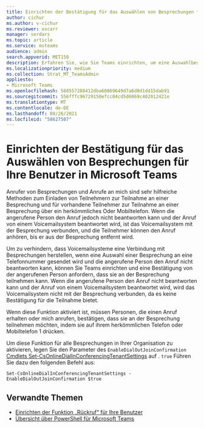 ```yaml
---
title: Einrichten der Bestätigung für das Auswählen von Besprechungen für Ihre Benutzer in Microsoft Teams
author: cichur
ms.author: v-cichur
ms.reviewer: oscarr
manager: serdars
ms.topic: article
ms.service: msteams
audience: admin
search.appverid: MET150
description: Erfahren Sie, wie Sie Teams einrichten, um eine Auswahlbestätigung an fordern, um zu verhindern, dass Voicemailsysteme eine Verbindung mit Besprechungen herstellen, wenn die angerufene Person den Anruf nicht beantworten kann.
ms.localizationpriority: medium
ms.collection: Strat_MT_TeamsAdmin
appliesto:
- Microsoft Teams
ms.openlocfilehash: 588557288412dba60869649d7a6d0d1dd15dab91
ms.sourcegitcommit: 556fffc96729150efcc04cd5d6069c402012421e
ms.translationtype: MT
ms.contentlocale: de-DE
ms.lasthandoff: 08/26/2021
ms.locfileid: "58627507"
---
```

# <a name="set-up-meeting-dial-out-confirmation-for-your-users-in-microsoft-teams"></a>Einrichten der Bestätigung für das Auswählen von Besprechungen für Ihre Benutzer in Microsoft Teams

Anrufer von Besprechungen und Anrufe an mich sind sehr hilfreiche Methoden zum Einladen von Teilnehmern zur Teilnahme an einer Besprechung und für vorhandene Teilnehmer zur Teilnahme an einer Besprechung über ein herkömmliches Oder Mobiltelefon. Wenn die angerufene Person den Anruf jedoch nicht beantworten kann und der Anruf von einem Voicemailsystem beantwortet wird, ist das Voicemailsystem mit der Besprechung verbunden, und die Teilnehmer können den Anruf anhören, bis er aus der Besprechung entfernt wird.

Um zu verhindern, dass Voicemailsysteme eine Verbindung mit Besprechungen herstellen, wenn eine Auswahl einer Besprechung an eine Telefonnummer gesendet wird und die angerufene Person den Anruf nicht beantworten kann, können Sie Teams einrichten und eine Bestätigung von der angerufenen Person anfordern, dass sie an der Besprechung teilnehmen kann. Wenn die angerufene Person den Anruf nicht beantworten kann und der Anruf von einem Voicemailsystem beantwortet wird, wird das Voicemailsystem nicht mit der Besprechung verbunden, da es keine Bestätigung für die Teilnahme bietet.

Wenn diese Funktion aktiviert ist, müssen Personen, die einen Anruf erhalten oder mich anrufen, bestätigen, dass sie an der Besprechung teilnehmen möchten, indem sie auf ihrem herkömmlichen Telefon oder Mobiltelefon 1 drücken.

Um diese Funktion für alle Besprechungen in Ihrer Organisation zu aktivieren, legen Sie den Parameter des ```EnableDialOutJoinConfirmation``` [Cmdlets Set-CsOnlineDialInConferencingTenantSettings](/powershell/module/skype/set-csonlinedialinconferencingtenantsettings?view=skype-ps) auf . ```true``` Führen Sie dazu den folgenden Befehl aus:

```
Set-CsOnlineDialInConferencingTenantSettings -EnableDialOutJoinConfirmation $true
```

## <a name="related-topics"></a>Verwandte Themen

- [Einrichten der Funktion „Rückruf“ für Ihre Benutzer](set-up-the-call-me-feature-for-your-users.md)
- [Übersicht über PowerShell für Microsoft Teams](teams-powershell-overview.md)